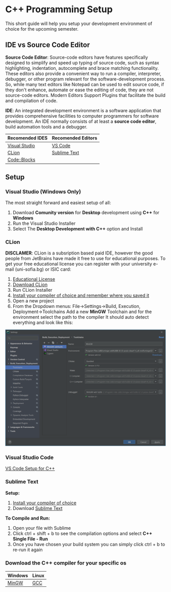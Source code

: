 #  C++ Programming Setup 
This short guide will help you setup your development environment of choice for the upcoming semester.

## IDE vs Source Code  Editor

**Source Code Editor**: Source-code editors have features specifically designed to simplify and speed up typing of source code, such as syntax highlighting, indentation, autocomplete and brace matching functionality. These editors also provide a convenient way to run a compiler, interpreter, debugger, or other program relevant for the software-development process. So, while many text editors like Notepad can be used to edit source code, if they don't enhance, automate or ease the editing of code, they are not source-code editors. Modern Editors Support Plugins that facilitate the build and compilation of code.

 **IDE**: An integrated development environment is a software application that provides comprehensive facilities to computer programmers for software development. An IDE normally consists of at least a **source code editor**, build automation tools and a debugger.


|Recomended IDES| Recomended Editors  |
|--|--|
|<a href="https://visualstudio.microsoft.com/"> Visual Studio </a>| <a href="https://code.visualstudio.com"> VS Code </a> |
| <a href = "https://www.jetbrains.com/clion/">CLion</a>          | <a href = "https://www.sublimetext.com/">Sublime Text</a> |
| <a href="http://www.codeblocks.org"> Code::Blocks </a>| 

## Setup

### Visual Studio (Windows Only)

The most straight forward and easiest setup of all:

1. Download **Comunity version** for **Desktop** development using **C++** for **Windows**
2. Run the Visual Studio Installer
3. Select The **Desktop Development with C++** option and Install

### CLion

**DISCLAMER**: CLion is a subsription based paid IDE, however the good people from JetBrains have made it free to use for educational purposes. To get your free educational license you can register with your university e-mail (uni-sofia.bg) or ISIC card:
1. <a href="https://www.jetbrains.com/shop/eform/students">Educational License</a>
2. <a href = "https://www.jetbrains.com/clion/download/">Download CLion</a>
3. Run CLion Installer
4. <a href="https://github.com/metalfen4eto/INF-UP-20-21/blob/master/Setup.MD#download-the-c-compiler-for-your-specific-os">Install your compiler of choice and remember where you saved it</a>
5. Open a new project
6. From the Dropdown menus:
  File->Settings->Build, Execution, Deployment->Toolchains
  Add a new **MinGW** Toolchain and for the environment select the path to the compiler
  It should auto detect everything and look like this:

  ![](Images/ClionConf.png)

### Visual Studio Code
<a href="https://github.com/fmi-lab/up-kn-2020-group-4/blob/master/Setup.md">VS Code Setup for C++</a>

### Sublime Text
<b>Setup:</b>
1. <a href="https://github.com/metalfen4eto/INF-UP-20-21/blob/master/Setup.MD#download-the-c-compiler-for-your-specific-os">Install your compiler of choice</a>
2. Download <a href = "https://www.sublimetext.com/">Sublime Text</a>

<b>To Compile and Run:</b>
1. Open your file with Sublime
2. Click ctrl + shift + b to see the compilation options and select **C++ Single File - Run**
3. Once you have chosen your build system you can simply click ctrl + b to re-run it again

### Download the C++ compiler for your specific os

|Windows| Linux |
|--|--|
| <a href="http://mingw-w64.org/doku.php/download/mingw-builds">MinGW</a> | <a href="https://gcc.gnu.org/install/">GCC</a> |
